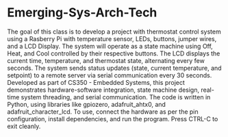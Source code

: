 # Emerging-Sys-Arch-Tech
The goal of this class is to develop a project with thermostat control system using a Rasberry Pi with temperature sensor, LEDs, buttons, jumper wires, and a LCD Display. The system will operate as a state machine using Off, Heat, and Cool controlled by their respective buttons. The LCD displays the current time, temperature, and thermostat state, alternating every few seconds. The system sends status updates (state, current temperature, and setpoint) to a remote server via serial communication every 30 seconds. Developed as part of CS350 - Embedded Systems, this project demonstrates hardware-software integration, state machine design, real-time system threading, and serial communication. The code is written in Python, using libraries like gpiozero, adafruit_ahtx0, and adafruit_character_lcd. To use, connect the hardware as per the pin configuration, install dependencies, and run the program. Press CTRL-C to exit cleanly.

